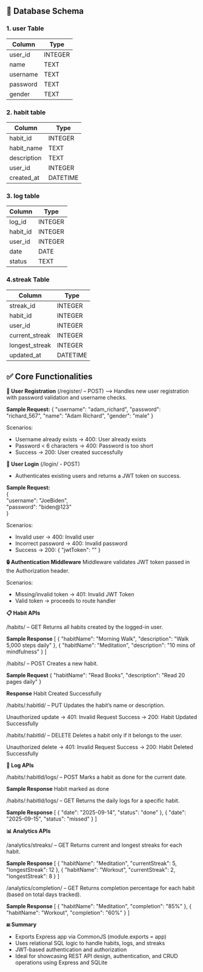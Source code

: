 ## 🔧 Database Schema

### 1. user Table

| Column   | Type    |
|----------|---------|
| user_id  | INTEGER |
| name     | TEXT    |
| username | TEXT    |
| password | TEXT    |
| gender   | TEXT    |

### 2. habit table
| Column      | Type     |
| ----------- | -------- |
| habit\_id   | INTEGER  |
| habit\_name | TEXT     |
| description | TEXT     |
| user\_id    | INTEGER  |
| created\_at | DATETIME |

### 3. log table
| Column    | Type    |
| --------- | ------- |
| log\_id   | INTEGER |                                 
| habit\_id | INTEGER |                                  
| user\_id  | INTEGER |                                  
| date      | DATE    |                                  
| status    | TEXT    | 

### 4.streak Table
| Column          | Type     |
| --------------- | -------- |
| streak\_id      | INTEGER  |
| habit\_id       | INTEGER  |
| user\_id        | INTEGER  |
| current\_streak | INTEGER  |
| longest\_streak | INTEGER  |
| updated\_at     | DATETIME |

## ✅ Core Functionalities

**🔐 User Registration** (/register/ – POST) 
--> Handles new user registration with password validation and username checks.

**Sample Request:**
{
  "username": "adam_richard",
  "password": "richard_567",
  "name": "Adam Richard",
  "gender": "male"
} 

Scenarios:
- Username already exists → 400: User already exists
- Password < 6 characters → 400: Password is too short
- Success → 200: User created successfully

**🔐 User Login**   (/login/ - POST)
- Authenticates existing users and returns a JWT token on success.  

**Sample Request:**  
{  
"username": "JoeBiden",  
"password": "biden@123"  
}

Scenarios:
- Invalid user → 400: Invalid user
- Incorrect password → 400: Invalid password
- Success → 200: { "jwtToken": "<token>" }

**🔒 Authentication Middleware**
Middleware validates JWT token passed in the Authorization header.

Scenarios:
- Missing/invalid token → 401: Invalid JWT Token
- Valid token → proceeds to route handler

**📋 Habit APIs**  

/habits/ – GET
Returns all habits created by the logged-in user.

**Sample Response**
[
  { "habitName": "Morning Walk", "description": "Walk 5,000 steps daily" },
  { "habitName": "Meditation", "description": "10 mins of mindfulness" }
]

/habits/ – POST
Creates a new habit.

**Sample Request**
{ "habitName": "Read Books", "description": "Read 20 pages daily" }

**Response**
Habit Created Successfully

/habits/:habitId/ – PUT
Updates the habit’s name or description.

Unauthorized update → 401: Invalid Request
Success → 200: Habit Updated Successfully

/habits/:habitId/ – DELETE
Deletes a habit only if it belongs to the user.

Unauthorized delete → 401: Invalid Request
Success → 200: Habit Deleted Successfully


**📝 Log APIs**

/habits/:habitId/logs/ – POST
Marks a habit as done for the current date.

**Sample Response**
Habit marked as done

/habits/:habitId/logs/ – GET
Returns the daily logs for a specific habit.

**Sample Response**
[
  { "date": "2025-09-14", "status": "done" },
  { "date": "2025-09-15", "status": "missed" }
]

**📊 Analytics APIs**

/analytics/streaks/ – GET
Returns current and longest streaks for each habit.

**Sample Response**
[
  { "habitName": "Meditation", "currentStreak": 5, "longestStreak": 12 },
  { "habitName": "Workout", "currentStreak": 2, "longestStreak": 8 }
]

/analytics/completion/ – GET
Returns completion percentage for each habit (based on total days tracked).

**Sample Response**
[
  { "habitName": "Meditation", "completion": "85%" },
  { "habitName": "Workout", "completion": "60%" }
]


**🔚 Summary**

- Exports Express app via CommonJS (module.exports = app)
- Uses relational SQL logic to handle habits, logs, and streaks
- JWT-based authentication and authorization
- Ideal for showcasing REST API design, authentication, and CRUD operations using Express and SQLite

  

  



